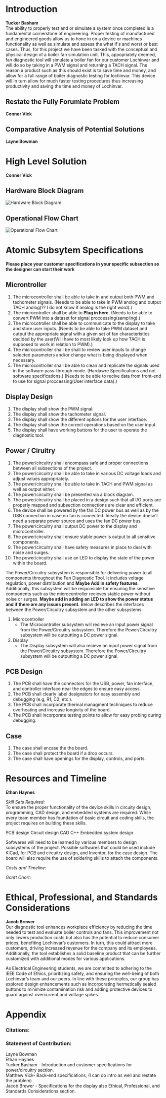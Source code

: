 # Introduction  

**Tucker Basham**  
The ability to properly test and or simulate a system once completed is a fundamental cornerstone of engineering. Proper testing of manufactured and engineered goods allow us to hone in on a device or machines functionality as well as simulate and assess the what if's and worst or best cases. Thus, for this project we have been tasked with the conceptual and physical design of a boiler fan simulation unit. This, appopriately deemed, fan diagnostic tool will simulate a boiler fan for our customer Lochinvar and will do so by taking in a PWM signal and returning a TACH signal. The reason a product such as this should exist is to save time and money, and allow for a full range of boiler diagnostic testing for lochinvar. This device will in turn allow for much faster testing procedures thus increasing productivity and saving the time and money of Lochinvar.

## Restate the Fully Forumlate Problem

**Conner Vick**  

## Comparative Analysis of Potential Solutions

**Layne Bowman**

# High Level Solution

**Conner Vick**  

## Hardware Block Diagram

![Hardware Block Diagram](https://github.com/user-attachments/assets/ca0c93cc-edce-4dcb-9229-e3a34758b63b)

## Operational Flow Chart

![Operational Flow Chart](https://github.com/user-attachments/assets/1dbedbe4-67ea-484a-a8bd-07bfb2d6a8da)


# Atomic Subsytem Specifications

**Please place your customer specifications in your specific subsection so the designer can start their work**

## Microntroller 

1. The microcontroller shall be able to take in and output both PWM and tachometer signals. (Needs to be able to take in PWM anolog and output TACH anolog(?? I do not know if anolog is the right word).)
2. The microcotroller shall be able to **Plug in here**. (Needs to be able to convert PWM into a dataset for signal proccessing(sampling).)
3. The microcotroller shall be able to communicate to the display to take and store user inputs. (Needs to be able to take PWM dataset and output the appropriate signal with a given set of fan characteristics decided by the user(Will have to most likely look up how TACH is supposed to work in relation to PWM).)
4. The microcontroller shall be shall to review user inputs to change selected parameters and/or change what is being displayed when necessary.
5. The microcontroller shall be able to clean and replicate the signals used in the software pass-through mode. (Hardawre Specifications and not software specifications.) (Needs to be able to recive data from front-end to use for signal proccessing(User interface data).)

## Display Design

1. The display shall show the PWM signal.  
2. The display shall show the tachometer signal.  
3. The display shall show the different options for the user interface.  
4. The display shall show the correct operations based on the user input.  
5. The display shall have working buttons for the user to operate the diagnostic tool.  

## Power / Ciruitry   

1. The power/circuitry shall encompass safe and proper connections between all subsections of the project.
2. The power/circuitry shall be able to take in various DC voltage loads and adjust values appropriately.
3. The power/circuitry shall be able to take in TACH and PWM signal as well as output either.
4. The power/circuitry shall be presented via a block diagram.
5. The power/circuitry shall be placed in a design such that all I/O ports are properly mapped and subsection connections are clear and efficient.
6. The device shall be powered by the fan DC power bus as well as by the USB connection in case no fan is connected. Ideally the device doesn’t need a separate power source and uses the fan DC power bus.
7. The power/circuitry shall output DC power to the display and microcontroller.
8. The power/circuitry shall ensure stable power is output to all sensitive components.
9. The power/circuitry shall have safety measures in place to deal with noise and surges.
10. The power/circuitry shall use an LED to display the state of the power within the board.

The Power/Circuitry subsystem is responsible for delivering power to all components throughout the Fan Diagnostic Tool. It includes voltage regulation, power distribution and **Maybe Add in safety features**. Additionally, this subsystem will be responsible for ensuring the sensitive components such as the microcontroller recieves stable power without noise or surges. **Maybe add in adding an LED to show the power status and if there are any issues present.**
Below describes the interfaces between the Power/Circuitry subsystem and the other subsystems:
1. Microcontroller
   - The Microcontroller subsystem will recieve an input power signal from the Power/Circuitry subsystem. Therefore the Power/Circuitry subsystem will be outputting a DC power signal.
2. Display
   - The Display subsystem will also recieve an input power signal from the Power/Circuitry subsystem. Therefore the Power/Circuitry subsystem will be outputting a DC power signal.

## PCB Design

1. The PCB shall have the connectors for the USB, power, fan interface, and controller interface near the edges to ensure easy access.
2. The PCB shall clearly label designators for easy assembly and debugging (e.g, R1, C2, etc.).
3. The PCB shall incorporate thermal managment techniques to reduce overheating and increase longivity of the board.
4. The PCB shall incorporate testing points to allow for easy probing during debugging.  

## Case  

1. The case shall encase the the board.
2. The case shall protect the board if a drop occurs.
3. The case shall have openings for the display, controls, and ports.  
# Resources and Timeline

**Ethan Haynes**

*Skill Sets Required:*    
To ensure the proper functionality of the device skills in circuity design, programming, CAD design, and embedded systems are required. While every team member has foundation of basic circuit and coding skills, the project requires on building these skills.

PCB design
Circuit design
CAD
C++
Embedded system design

Softwares will need to be learned by various members to design subsystems of the project. Possible softwares that could be used include KiCad, for PCB and circuitry design, and Inventor, for the case design. The board will also require the use of soldering skills to attach the components.

*Costs and Timeline:*  
  
*Gantt Chart:*  



# Ethical, Professional, and Standards Considerations
**Jacob Brewer**  
Our diagnostic tool enhances workplace efficiency by reducing the time needed to test and evaluate boiler controls and fans. This improvement not only lowers production costs but also has the potential to reduce consumer prices, benefiting Lochinvar’s customers. In turn, this could attract more customers, driving increased revenue for the company and its employees. Additionally, the tool establishes a solid baseline product that can be further customized with additional modes for various applications.

As Electrical Engineering students, we are committed to adhering to the IEEE Code of Ethics, prioritizing safety, and ensuring the well-being of both Lochinvar’s team and our peers. In line with these principles, our group has explored design enhancements such as incorporating hermetically sealed buttons to minimize contamination risk and adding protective devices to guard against overcurrent and voltage spikes.



# Appendix
### Citations:   


### Statement of Contribution:  
Layne Bowman  
Ethan Haynes  
Tucker Basham - Introduction and customer specifications for power/circuitry section.  
Matthew Vick- Back-end specifications, (I can do intro as well and restate the problem)  
Jacob Brewer - Specifications for the display also Ethical, Professional, and Standards Considerations section.








